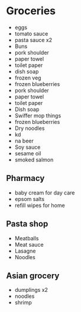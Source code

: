 # Groceries

- eggs
- tomato sauce
- pasta sauce x2
- Buns
- pork shoulder
- paper towel
- toilet paper
- dish soap
- frozen veg
- frozen blueberries
- pork shoulder
- paper towel
- toilet paper
- Dish soap
- Swiffer mop things
- frozen blueberries
- Dry noodles
- kd
- na beer
- Soy sauce
- sesame oil
- smoked salmon

## Pharmacy

- baby cream for day care
- epsom salts
- refill wipes for home

## Pasta shop

- Meatballs
- Meat sauce
- Lasagne
- Noodles

## Asian grocery

- dumplings x2
- noodles
- shrimp
